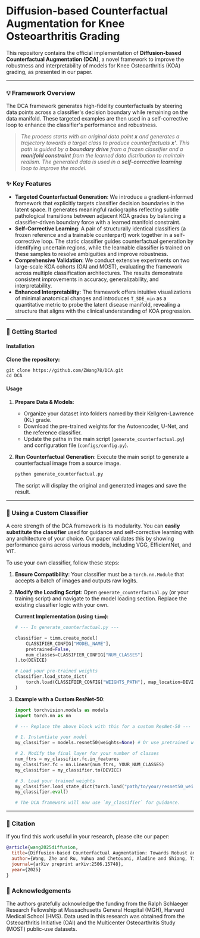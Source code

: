 # Diffusion-based Counterfactual Augmentation for Knee Osteoarthritis Grading

[](https://arxiv.org/abs/2402.04868)
[](https://opensource.org/licenses/MIT)
[](https://pytorch.org/)

This repository contains the official implementation of **Diffusion-based Counterfactual Augmentation (DCA)**, a novel framework to improve the robustness and interpretability of models for Knee Osteoarthritis (KOA) grading, as presented in our paper.

-----

### 💡 Framework Overview

The DCA framework generates high-fidelity counterfactuals by steering data points across a classifier's decision boundary while remaining on the data manifold. These targeted examples are then used in a self-corrective loop to enhance the classifier's performance and robustness.

> *The process starts with an original data point **x** and generates a trajectory towards a target class to produce counterfactuals **x'**. This path is guided by a **boundary drive** from a frozen classifier and a **manifold constraint** from the learned data distribution to maintain realism. The generated data is used in a **self-corrective learning** loop to improve the model.*

### ✨ Key Features

  * **Targeted Counterfactual Generation**: We introduce a gradient-informed framework that explicitly targets classifier decision boundaries in the latent space. It generates meaningful radiographs reflecting subtle pathological transitions between adjacent KOA grades by balancing a classifier-driven boundary force with a learned manifold constraint.
  * **Self-Corrective Learning**: A pair of structurally identical classifiers (a frozen reference and a trainable counterpart) work together in a self-corrective loop. The static classifier guides counterfactual generation by identifying uncertain regions, while the learnable classifier is trained on these samples to resolve ambiguities and improve robustness.
  * **Comprehensive Validation**: We conduct extensive experiments on two large-scale KOA cohorts (OAI and MOST), evaluating the framework across multiple classification architectures. The results demonstrate consistent improvements in accuracy, generalizability, and interpretability.
  * **Enhanced Interpretability**: The framework offers intuitive visualizations of minimal anatomical changes and introduces `T_SDE_min` as a quantitative metric to probe the latent disease manifold, revealing a structure that aligns with the clinical understanding of KOA progression.

-----

### 🚀 Getting Started

#### Installation

  **Clone the repository:**


    git clone https://github.com/ZWang78/DCA.git
    cd DCA


#### Usage

1.  **Prepare Data & Models**:

      * Organize your dataset into folders named by their Kellgren-Lawrence (KL) grade.
      * Download the pre-trained weights for the Autoencoder, U-Net, and the reference classifier.
      * Update the paths in the main script (`generate_counterfactual.py`) and configuration file (`configs/config.py`).

2.  **Run Counterfactual Generation**:
    Execute the main script to generate a counterfactual image from a source image.

    ```bash
    python generate_counterfactual.py
    ```

    The script will display the original and generated images and save the result.

-----

### 🔧 Using a Custom Classifier

A core strength of the DCA framework is its modularity. You can **easily substitute the classifier** used for guidance and self-corrective learning with any architecture of your choice. Our paper validates this by showing performance gains across various models, including VGG, EfficientNet, and ViT.

To use your own classifier, follow these steps:

1.  **Ensure Compatibility**: Your classifier must be a `torch.nn.Module` that accepts a batch of images and outputs raw logits.

2.  **Modify the Loading Script**: Open `generate_counterfactual.py` (or your training script) and navigate to the model loading section. Replace the existing classifier logic with your own.

    **Current Implementation (using `timm`):**

    ```python
    # --- In generate_counterfactual.py ---

    classifier = timm.create_model(
        CLASSIFIER_CONFIG["MODEL_NAME"], 
        pretrained=False, 
        num_classes=CLASSIFIER_CONFIG["NUM_CLASSES"]
    ).to(DEVICE)

    # Load your pre-trained weights
    classifier.load_state_dict(
        torch.load(CLASSIFIER_CONFIG["WEIGHTS_PATH"], map_location=DEVICE)
    )
    ```

3.  **Example with a Custom ResNet-50**:

    ```python
    import torchvision.models as models
    import torch.nn as nn

    # --- Replace the above block with this for a custom ResNet-50 ---

    # 1. Instantiate your model
    my_classifier = models.resnet50(weights=None) # Or use pretrained weights

    # 2. Modify the final layer for your number of classes
    num_ftrs = my_classifier.fc.in_features
    my_classifier.fc = nn.Linear(num_ftrs, YOUR_NUM_CLASSES)
    my_classifier = my_classifier.to(DEVICE)

    # 3. Load your trained weights
    my_classifier.load_state_dict(torch.load("path/to/your/resnet50_weights.pth", map_location=DEVICE))
    my_classifier.eval()

    # The DCA framework will now use `my_classifier` for guidance.
    ```

-----

### 📜 Citation

If you find this work useful in your research, please cite our paper:

```bibtex
@article{wang2025diffusion,
  title={Diffusion-based Counterfactual Augmentation: Towards Robust and Interpretable Knee Osteoarthritis Grading},
  author={Wang, Zhe and Ru, Yuhua and Chetouani, Aladine and Shiang, Tina and Chen, Fang and Bauer, Fabian and Zhang, Liping and Hans, Didier and Jennane, Rachid and Palmer, William Ewing and others},
  journal={arXiv preprint arXiv:2506.15748},
  year={2025}
}
```

### 🙏 Acknowledgements

The authors gratefully acknowledge the funding from the Ralph Schlaeger Research Fellowship at Massachusetts General Hospital (MGH), Harvard Medical School (HMS). Data used in this research was obtained from the Osteoarthritis Initiative (OAI) and the Multicenter Osteoarthritis Study (MOST) public-use datasets.
